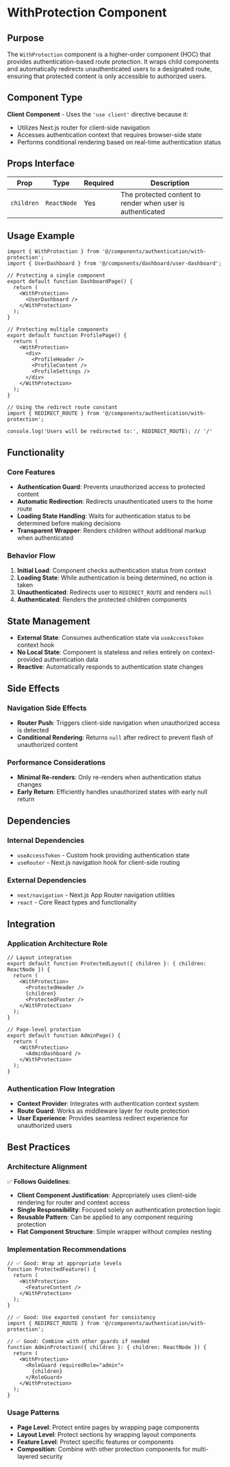 # WithProtection Component

## Purpose

The `WithProtection` component is a higher-order component (HOC) that provides authentication-based route protection. It wraps child components and automatically redirects unauthenticated users to a designated route, ensuring that protected content is only accessible to authorized users.

## Component Type

**Client Component** - Uses the `'use client'` directive because it:
- Utilizes Next.js router for client-side navigation
- Accesses authentication context that requires browser-side state
- Performs conditional rendering based on real-time authentication status

## Props Interface

| Prop | Type | Required | Description |
|------|------|----------|-------------|
| `children` | `ReactNode` | Yes | The protected content to render when user is authenticated |

## Usage Example

```tsx
import { WithProtection } from '@/components/authentication/with-protection';
import { UserDashboard } from '@/components/dashboard/user-dashboard';

// Protecting a single component
export default function DashboardPage() {
  return (
    <WithProtection>
      <UserDashboard />
    </WithProtection>
  );
}

// Protecting multiple components
export default function ProfilePage() {
  return (
    <WithProtection>
      <div>
        <ProfileHeader />
        <ProfileContent />
        <ProfileSettings />
      </div>
    </WithProtection>
  );
}

// Using the redirect route constant
import { REDIRECT_ROUTE } from '@/components/authentication/with-protection';

console.log('Users will be redirected to:', REDIRECT_ROUTE); // '/'
```

## Functionality

### Core Features

- **Authentication Guard**: Prevents unauthorized access to protected content
- **Automatic Redirection**: Redirects unauthenticated users to the home route
- **Loading State Handling**: Waits for authentication status to be determined before making decisions
- **Transparent Wrapper**: Renders children without additional markup when authenticated

### Behavior Flow

1. **Initial Load**: Component checks authentication status from context
2. **Loading State**: While authentication is being determined, no action is taken
3. **Unauthenticated**: Redirects user to `REDIRECT_ROUTE` and renders `null`
4. **Authenticated**: Renders the protected children components

## State Management

- **External State**: Consumes authentication state via `useAccessToken` context hook
- **No Local State**: Component is stateless and relies entirely on context-provided authentication data
- **Reactive**: Automatically responds to authentication state changes

## Side Effects

### Navigation Side Effects
- **Router Push**: Triggers client-side navigation when unauthorized access is detected
- **Conditional Rendering**: Returns `null` after redirect to prevent flash of unauthorized content

### Performance Considerations
- **Minimal Re-renders**: Only re-renders when authentication status changes
- **Early Return**: Efficiently handles unauthorized states with early null return

## Dependencies

### Internal Dependencies
- `useAccessToken` - Custom hook providing authentication state
- `useRouter` - Next.js navigation hook for client-side routing

### External Dependencies
- `next/navigation` - Next.js App Router navigation utilities
- `react` - Core React types and functionality

## Integration

### Application Architecture Role

```tsx
// Layout integration
export default function ProtectedLayout({ children }: { children: ReactNode }) {
  return (
    <WithProtection>
      <ProtectedHeader />
      {children}
      <ProtectedFooter />
    </WithProtection>
  );
}

// Page-level protection
export default function AdminPage() {
  return (
    <WithProtection>
      <AdminDashboard />
    </WithProtection>
  );
}
```

### Authentication Flow Integration

- **Context Provider**: Integrates with authentication context system
- **Route Guard**: Works as middleware layer for route protection
- **User Experience**: Provides seamless redirect experience for unauthorized users

## Best Practices

### Architecture Alignment

✅ **Follows Guidelines**:
- **Client Component Justification**: Appropriately uses client-side rendering for router and context access
- **Single Responsibility**: Focused solely on authentication protection logic
- **Reusable Pattern**: Can be applied to any component requiring protection
- **Flat Component Structure**: Simple wrapper without complex nesting

### Implementation Recommendations

```tsx
// ✅ Good: Wrap at appropriate levels
function ProtectedFeature() {
  return (
    <WithProtection>
      <FeatureContent />
    </WithProtection>
  );
}

// ✅ Good: Use exported constant for consistency
import { REDIRECT_ROUTE } from '@/components/authentication/with-protection';

// ✅ Good: Combine with other guards if needed
function AdminProtection({ children }: { children: ReactNode }) {
  return (
    <WithProtection>
      <RoleGuard requiredRole="admin">
        {children}
      </RoleGuard>
    </WithProtection>
  );
}
```

### Usage Patterns

- **Page Level**: Protect entire pages by wrapping page components
- **Layout Level**: Protect sections by wrapping layout components
- **Feature Level**: Protect specific features or components
- **Composition**: Combine with other protection components for multi-layered security